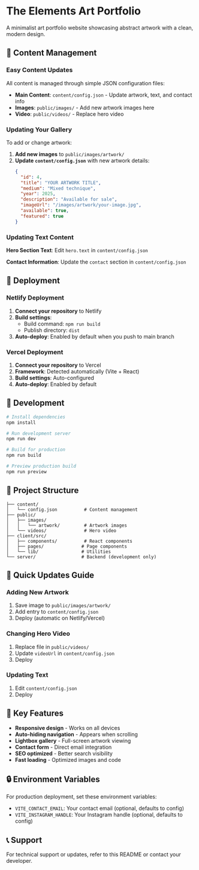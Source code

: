 # The Elements Art Portfolio

A minimalist art portfolio website showcasing abstract artwork with a clean, modern design.

## 🎨 Content Management

### Easy Content Updates

All content is managed through simple JSON configuration files:

- **Main Content**: `content/config.json` - Update artwork, text, and contact info
- **Images**: `public/images/` - Add new artwork images here
- **Video**: `public/videos/` - Replace hero video

### Updating Your Gallery

To add or change artwork:

1. **Add new images** to `public/images/artwork/`
2. **Update `content/config.json`** with new artwork details:
   ```json
   {
     "id": 4,
     "title": "YOUR ARTWORK TITLE",
     "medium": "Mixed technique",
     "year": 2025,
     "description": "Available for sale",
     "imageUrl": "/images/artwork/your-image.jpg",
     "available": true,
     "featured": true
   }
   ```

### Updating Text Content

**Hero Section Text**: Edit `hero.text` in `content/config.json`

**Contact Information**: Update the `contact` section in `content/config.json`

## 🚀 Deployment

### Netlify Deployment

1. **Connect your repository** to Netlify
2. **Build settings**:
   - Build command: `npm run build`
   - Publish directory: `dist`
3. **Auto-deploy**: Enabled by default when you push to main branch

### Vercel Deployment

1. **Connect your repository** to Vercel
2. **Framework**: Detected automatically (Vite + React)
3. **Build settings**: Auto-configured
4. **Auto-deploy**: Enabled by default

## 🔧 Development

```bash
# Install dependencies
npm install

# Run development server
npm run dev

# Build for production
npm run build

# Preview production build
npm run preview
```

## 📁 Project Structure

```
├── content/
│   └── config.json          # Content management
├── public/
│   ├── images/
│   │   └── artwork/         # Artwork images
│   └── videos/              # Hero video
├── client/src/
│   ├── components/          # React components
│   ├── pages/              # Page components
│   └── lib/                # Utilities
└── server/                 # Backend (development only)
```

## 📝 Quick Updates Guide

### Adding New Artwork
1. Save image to `public/images/artwork/`
2. Add entry to `content/config.json`
3. Deploy (automatic on Netlify/Vercel)

### Changing Hero Video
1. Replace file in `public/videos/`
2. Update `videoUrl` in `content/config.json`
3. Deploy

### Updating Text
1. Edit `content/config.json`
2. Deploy

## 🎯 Key Features

- **Responsive design** - Works on all devices
- **Auto-hiding navigation** - Appears when scrolling
- **Lightbox gallery** - Full-screen artwork viewing
- **Contact form** - Direct email integration
- **SEO optimized** - Better search visibility
- **Fast loading** - Optimized images and code

## 🔒 Environment Variables

For production deployment, set these environment variables:

- `VITE_CONTACT_EMAIL`: Your contact email (optional, defaults to config)
- `VITE_INSTAGRAM_HANDLE`: Your Instagram handle (optional, defaults to config)

## 📞 Support

For technical support or updates, refer to this README or contact your developer.